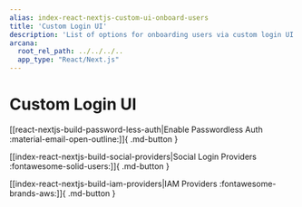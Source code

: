 ```yaml
---
alias: index-react-nextjs-custom-ui-onboard-users
title: 'Custom Login UI'
description: 'List of options for onboarding users via custom login UI - passwordless login, login via social authentication providers or custom authentication providers.'
arcana:
  root_rel_path: ../../../..
  app_type: "React/Next.js"
---
```


# Custom Login UI

[[react-nextjs-build-password-less-auth|Enable Passwordless Auth :material-email-open-outline:]]{ .md-button }

[[index-react-nextjs-build-social-providers|Social Login Providers :fontawesome-solid-users:]]{ .md-button } 

[[index-react-nextjs-build-iam-providers|IAM Providers :fontawesome-brands-aws:]]{ .md-button }